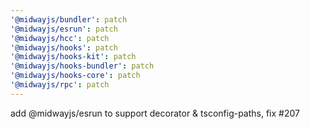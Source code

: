 ```yaml
---
'@midwayjs/bundler': patch
'@midwayjs/esrun': patch
'@midwayjs/hcc': patch
'@midwayjs/hooks': patch
'@midwayjs/hooks-kit': patch
'@midwayjs/hooks-bundler': patch
'@midwayjs/hooks-core': patch
'@midwayjs/rpc': patch
---
```


add @midwayjs/esrun to support decorator & tsconfig-paths, fix #207
